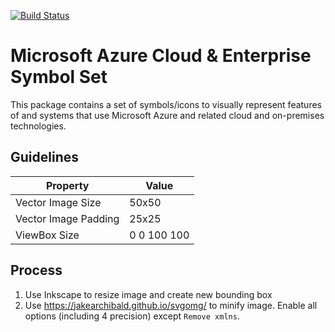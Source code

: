 [![Build Status](https://dev.azure.com/seesharprun/Azure%20Symbols/_apis/build/status/seesharprun.Microsoft-Azure-Cloud-and-Enterprise-Symbol-Icon-Set)](https://dev.azure.com/seesharprun/Azure%20Symbols/_build/latest?definitionId=20)

# Microsoft Azure Cloud & Enterprise Symbol Set

This package contains a set of symbols/icons to visually represent features of and systems that use Microsoft Azure and related cloud and on-premises technologies. 

## Guidelines

| Property | Value |
| --- | --- |
| Vector Image Size | 50x50 |
| Vector Image Padding | 25x25 |
| ViewBox Size | 0 0 100 100 |

## Process

1. Use Inkscape to resize image and create new bounding box
1. Use <https://jakearchibald.github.io/svgomg/> to minify image. Enable all options (including 4 precision) except ``Remove xmlns``.
